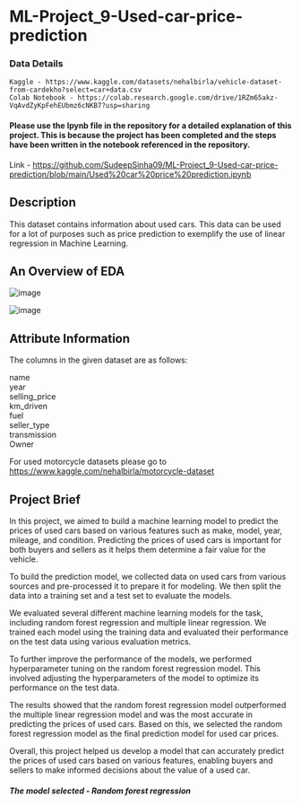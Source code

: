 # ML-Project_9-Used-car-price-prediction
### Data Details 

    Kaggle - https://www.kaggle.com/datasets/nehalbirla/vehicle-dataset-from-cardekho?select=car+data.csv
    Colab Notebook - https://colab.research.google.com/drive/1RZm65akz-VqAvdZyKpFehEUbmz6cNKB7?usp=sharing
       
#### Please use the Ipynb file in the repository for a detailed explanation of this project. This is because the project has been completed and the steps have been written in the notebook referenced in the repository.
Link - https://github.com/SudeepSinha09/ML-Project_9-Used-car-price-prediction/blob/main/Used%20car%20price%20prediction.ipynb

## Description

This dataset contains information about used cars.
This data can be used for a lot of purposes such as price prediction to exemplify the use of linear regression in Machine Learning.

## An Overview of EDA

![image](https://user-images.githubusercontent.com/93086122/210528420-2c7a8937-88e8-45e5-a58d-ae78aa46297a.png)

![image](https://user-images.githubusercontent.com/93086122/210528463-de13c980-1082-417d-b92a-285214821390.png)

## Attribute Information

The columns in the given dataset are as follows:

name  
year  
selling_price  
km_driven  
fuel  
seller_type  
transmission  
Owner  

For used motorcycle datasets please go to https://www.kaggle.com/nehalbirla/motorcycle-dataset

## Project Brief

In this project, we aimed to build a machine learning model to predict the prices of used cars based on various features such as make, model, year, mileage, and condition. Predicting the prices of used cars is important for both buyers and sellers as it helps them determine a fair value for the vehicle.

To build the prediction model, we collected data on used cars from various sources and pre-processed it to prepare it for modeling. We then split the data into a training set and a test set to evaluate the models.

We evaluated several different machine learning models for the task, including random forest regression and multiple linear regression. We trained each model using the training data and evaluated their performance on the test data using various evaluation metrics.

To further improve the performance of the models, we performed hyperparameter tuning on the random forest regression model. This involved adjusting the hyperparameters of the model to optimize its performance on the test data.

The results showed that the random forest regression model outperformed the multiple linear regression model and was the most accurate in predicting the prices of used cars. Based on this, we selected the random forest regression model as the final prediction model for used car prices.

Overall, this project helped us develop a model that can accurately predict the prices of used cars based on various features, enabling buyers and sellers to make informed decisions about the value of a used car.

##### The model selected - Random forest regression
